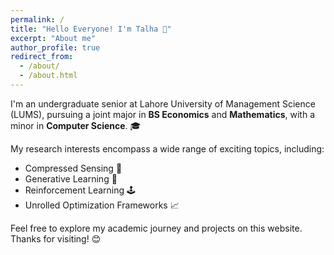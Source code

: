 ```yaml
---
permalink: /
title: "Hello Everyone! I'm Talha 👋"
excerpt: "About me"
author_profile: true
redirect_from: 
  - /about/
  - /about.html
---
```


I'm an undergraduate senior at Lahore University of Management Science (LUMS), pursuing a joint major in **BS Economics** and **Mathematics**, with a minor in **Computer Science**. 🎓

My research interests encompass a wide range of exciting topics, including:
- Compressed Sensing 📡
- Generative Learning 🤖
- Reinforcement Learning 🕹️
- Unrolled Optimization Frameworks 📈

<!-- Currently, I'm working on a senior year project, focusing on the development of a fast and efficient unrolled algorithm for robust matrix completion. 🎯 -->

Feel free to explore my academic journey and projects on this website. Thanks for visiting! 😊


